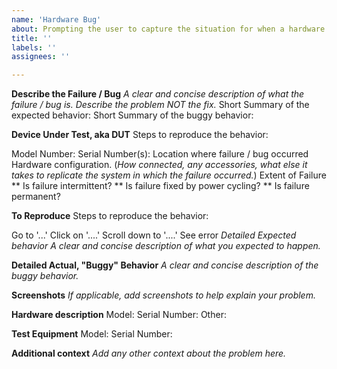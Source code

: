 ```yaml
---
name: 'Hardware Bug'
about: Prompting the user to capture the situation for when a hardware bug is detected.
title: ''
labels: ''
assignees: ''

---
```


**Describe the Failure / Bug**
_A clear and concise description of what the failure / bug is. Describe the problem NOT the fix._
Short Summary of the expected behavior:
Short Summary of the buggy behavior:

**Device Under Test, aka DUT**
Steps to reproduce the behavior:

Model Number:
Serial Number(s):
Location where failure / bug occurred
Hardware configuration. (_How connected, any accessories, what else it takes to replicate the system in which the failure occurred._)
Extent of Failure
** Is failure intermittent?
** Is failure fixed by power cycling?
** Is failure permanent?

**To Reproduce**
Steps to reproduce the behavior:

Go to '...'
Click on '....'
Scroll down to '....'
See error
_Detailed Expected behavior_
_A clear and concise description of what you expected to happen._

**Detailed Actual, "Buggy" Behavior**
_A clear and concise description of the buggy behavior._

**Screenshots**
_If applicable, add screenshots to help explain your problem._

**Hardware description**
Model:
Serial Number:
Other:

**Test Equipment**
Model:
Serial Number:

**Additional context**
_Add any other context about the problem here._
